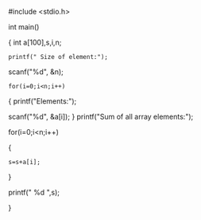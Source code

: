 
#include <stdio.h>

int  main()

{
    int a[100],s,i,n;
    
    printf(" Size of element:");
  
  scanf("%d", &n);
    
    
    for(i=0;i<n;i++)
{
    printf("Elements:");
   
   scanf("%d", &a[i]);
}
    printf("Sum of all array elements:");
   
   for(i=0;i<n;i++)
   
{

    s=s+a[i];
}

printf(" %d ",s);

}
